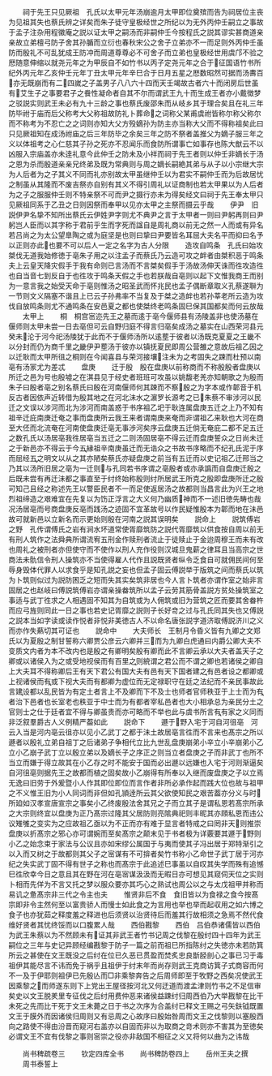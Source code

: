 <!-- { "loadSidebar": true } -->
　　祠于先王只见厥祖　孔氏以太甲元年汤崩逾月太甲即位奠殡而告为祠居位主丧为见祖其失也蔡氏辨之详矣而朱子徒守皇极经世之所纪以为无外丙仲壬嗣立之事故于孟子注杂用程徽庵之説以证太甲之嗣汤而非嗣仲壬今按程氏之説其谬实甚商道亲亲故立弟檀弓防子舍其孙腯而立衍也春秋宋公之舍子立弟亦不一而足则外丙仲壬虽防而殷礼不可乱犹成王防冲而周道尊尊必不可舍子而立弟也皇极经世用虞邝不验之厯随意伸缩以就尧元年之为甲辰自不如竹书以丙子定尧元年之合于征国语竹书所纪外丙元年乙亥仲壬元年丁丑太甲元年辛巳合于日月五星之厯数昭然可据而汤夀百亦无既崩而有二四嵗之子盖男子八八六十四而天壬竭故古者六十而闭房后世虽有艾生子之事要君子之飬性凝命者自其不尔而谓武王九十而生成王者亦小戴徴梦之驳説实则武王未必有九十三龄之事也蔡氏废邵朱而从岐乡其于理合矣且在礼三年防毕祔于庙而后父称考大父称祖故防礼卜葬命之词称父某甫虞祔皆称尔称父称尔而不称考为不忍亡之之词则亦知大父方殁嫡孙为防主亦当称大父而不得称祖矣此曰只见厥祖知在成汤祔庙之后三年防毕之余矣三年之防不祭者盖推父为嫡子服三年之义以体祖考之心仁慈其子孙之死亦不忍闻乐而食防所谓事亡如事存也陈大猷云不以凶服入宗庙盖亦未逹礼意今此仲壬之防未及小祥而祠于先王者则以仲壬非嫡长于汤之恩为杀而殷道亲亲兄终弟及既为常典则与周之嫡长嗣絶其弟与从子以小宗继大宗为人后者为之子其义不同而礼亦别故太甲虽继仲壬以为君实不嗣仲壬而为后故居忧之制虽从其隆而不废吉祭亦自别有其义不得引周礼以证商制也若太甲果以为人后者为之子之服服仲壬则不特亲祭不可而尹之摄行亦未为得矣经文曰祠于先王奉太甲只见厥祖同系于乙丑之日则因祭而奉甲以见亦太甲之主祭而摄云乎哉
　　伊尹　旧説伊尹名挚不知所出蔡氏云伊姓尹字则尤不典尹之言于太甲者一则曰尹躬再则曰尹躬岂人臣而以其字称于君前乎生而字死而諡自是周礼商以前无之然一人而或有异名若吕尚之为太公望臯陶之或为庭坚是也则曰挚曰尹要皆名耳屈大夫名平而抑曰名予以正则亦此也要不可以后人一定之名字为古人分限
　　造攻自鸣条　孔氏曰始攻桀伐无道我始修徳于亳朱子用之以注孟子而蔡氏乃云造可攻之衅者由桀积恶于鸣条夫上云皇天降灾假手于我有命则已言汤而不言桀矣假手于汤故汤伸天诛而徃攻造徃也自当音七到反自于也徃攻于鸣条天假之手也若朕哉自亳则以起下文惟我商王而别为一意言我之始受天命于亳则惟汤之昭圣武而怀兆民也孟子偶断章取义孔蔡遂聨为一节则文义隔塞不谐且上已云子孙弗率不当复及于桀之造衅也若孙莘老所云造为攻伐自放鸣条则尤不通鸣条在安邑夏之都也使桀终老鸣条固巳保其国都矣而何云放哉
　　太甲上
　　桐　桐宫宻迩先王之墓而逺于亳今偃师县有汤陵盖非也使汤墓在偃师则太甲未尝一日去亳但可云自野归庭不得言归亳矣成汤之墓实在山西荣河县元癸未沦于河今祀汤陵犹于此而不于偃师汤所以逺塟于彼者以汤既克夏夏之王畿不以分封而仍为商千里之畿伊尹塟汤于彼亦以镇抚夏民即周公营雒之意故后祖乙因之以迁耿而太甲所徂之桐则在今闻喜县与荣河接壤注未为之考固失之踈而杜预以南亳有汤冡尤为差忒
　　盘庚
　　迁于殷　殷在盘庚以前称商而不称殷殷者盘庚以所迁之邑为号也殷墟之在淇县见于经史者班班可攻虽以姚馥老羌亦知朝歌之为殷而朱子曰殷者亳之别名蔡氏曰殷在河南偃师何其踈而不察殷之为字本或作郼音于机反古者因依声近转借为殷其地之在河北沬水之濵罗长源考之已朱蔡不审涉河以民迁之文误以涉河而北为涉河而南盖惑于书序祖乙圯于耿连属盘庚五迁之上乃不知有祖辛迁庇南庚迁奄之事而盘庚所云我王来者谓南庚来奄而非谓祖乙来耿也大河在商至大伾而北流奄在河南使盘庚迁亳无事渉河矣序云盘庚五迁倘无奄庇二都不足五迁之数孔氏以汤居亳我徃居亳当五迁之二则汤固居亳不得云迁而盘庚誓众之日尚未迁之于新邑亦不得云于今五縁祖辛南庚虽迁而无诰众之书故书序略而不纪孔氏泥于序而屈经五之明文以从之其亦陋矣蔡氏亦疑盘庚之前当有五迁而以史记祖乙迁邢当之乃其以汤所旧居之亳为一迁则与孔同若书序谓之亳殷者或亦承譌而自盘庚迁殷之后既未尝有再迁沬都之事直至于纣终始称殷则纣所居武王所克之殷即盘庚所迁之殷可知己且经之称述先王以警臣民者不一而足使返居汤之故都则当昌言此为兴王之地烈祖缔造之艰难宜在先复以为饬正浮言之大义何乃幽质神而不一述旧徳先畴也哉况汤居亳而号商盘庚反亳而践汤之迹固不宜革故号以作民疑惟殷本为郼而地在沬邑故可就新邑以立新名而示更始则殷在河南之説其误明矣
　　説命上
　　説筑傅岩之野　孔传谓傅氏之岩有涧水坏道常使胥靡筑防之説代胥靡筑以供食按自周以前无有刑人筑作之法舜典所谓流宥五刑金作赎刑者流止于徒赎止于金迨周穆王而未有改也周礼之被刑者亦但使守而不使作以刑人充作役则汉城旦鬼薪之律耳且当高宗之世商法未骩信令刑人操筑亦不当使得雇人代作且説既贤者纵令乏食自可就佣民间何至辱身毁体代罪人以求食乎是知孔説之妄也但孟子固云傅説举于版筑之间而蔡氏以筑为卜筑则似过为説防困乏之短而失其实矣筑非居也今人言卜筑者亦谓作室之始非言固居之也赵岐曰傅説筑傅岩亦谓亲操畚筑所以孟子云劳其筋骨盖説方贫处操筑室之事适与武丁徃求之人相遇固不知其为自筑或为人佣筑或旧为营筑之匠而要其舍畚杵而应弓旌则同此一日之事也若史记胥靡之説则子长好竒之过与孔氏同其失也又傅説之説本当如字读或读作悦者非悦非美徳古人不以命名唐张説字道济取傅説济川之义而亦作失爇切其可证也
　　説命中
　　大夫师长　王制月令昏义皆有九卿之文郑氏以为夏殷之制甘誓称六卿贾公彦云六卿并三而为九卿白虎通曰内爵公卿大夫不变质文内者为本不改内也是殷之有卿明矣殷有卿而此不言卿云承以大夫者盖天子之卿或以诸侯入为之或受地视侯而有百里之则綂谓之君公而不谓之卿也若诸侯之卿自上大夫耳不得称卿后王有天下君公有国大夫有邑有天下国者建之有邑者设之都卿或上视诸侯而有或下视大夫而有都卿为虚位而无定禄职守在廷之法纪而不亲民事故此言建设都以乱民皆为有定土者言上不及卿而下不及士也师者官师秩亚于上士而为有者治下邑者也长室老也秩亚于中士而为有都者宰私邑者也大小相承总为亲民分土之官则士之仕于廷者宜不得与卿虽贵而亦可略而不举也此与虞书所言有有家之义同而非泛叙羣爵古人义例精严葢如此
　　説命下
　　遯于野入宅于河自河徂亳　河云入当是河内亳云徂亦以见小乙武丁之都于沬土故居亳言徃而不言来也髙宗之所以遯者以殷礼立弟自祖丁之后诸弟子争相代立比九世乱盘庚崩弟小辛立小辛崩弟小乙立小乙崩子武丁立以殷立弟以及嫡长子之序正之则当立者盘庚之子而非武丁也所不当立而嫌于得立故其在小乙存之时不能安于国而必出遯以远嫌也入宅于河则渐逼矣自河徂亳则据先王之故都而植之固矣故小乙崩得有所奉以入继而废盘庚之子以立焉无逸曰旧劳于外爰暨小人作其即位即位而言作者非所必承作起而践大位也故与祖甲之不义惟王旧为小人同词而非但如孔頴逹所云其父欲使知民之艰苦葢亦分义与时所廹如汉孝宣唐宣宗之事矣小乙终废殷法舍其兄之子而立其子是谓私恩若髙宗所承之大宗则终宜以盘庚为正乃髙宗过隆其父居防则亮隂典祀则丰昵其亦頋私恩而违公议雉雊之变实为之应故祖乙亟以为不正而亦有难于显言者特戒之曰罔非天则推崇盘庚以折髙宗之邪心亦可谓婉而至矣髙宗之颠末见于书者极为详覈要其遯于野则小乙之始念束于家法与公议且亦如宋缪公属国于与夷而使其子冯出居于郑特渐引之以入而又树之于故都则其父子之宻谋有不可揜者矣竹书称小乙命世子武丁居于河亦纪之失实武丁固不得有世子之称也而髙宗于此追述巳事虽以自叹其失学而殊有追憾巳徃欣幸今日之意且其在野在河在亳宻谋汲汲而无暇日亦可想见其窥伺天位之实则卜相而先佯为不言又托之梦以服众要亦其巧心之熟试也周公以之与太戊祖甲并称而易讥之惫髙宗非三代之令主也夫
　　惟贤非后不食　食旧皆以为食禄之食今按髙宗即非令主然何至以富贵骄人而慢士如此食之为言用也举也举而起収用之如六博之食子也亦犹茹之释度羞之释进也后须贤以治贤待后而羞其行故相须之急焉不然代食维好贤者其忧终馁而以口腹累人哉
　　西伯戡黎
　　西伯　吕伯恭诸儒皆以西伯为武王朱蔡以为不然顾未有证其非武王者竹书记周之伐黎在殷纣四十四年为武王嗣位之三年与史记异顾经编戡黎于防子一篇之前而祖巳所指陈纣之失徳亦未若防箕所云之甚使在文王既没之后纣在位已久恶已贯盈而焚炙忠良斮胫剖心之事已习于毒祖伊其能尽言不讳而免于祸乎且祖伊于纣末年而尚存则武王克商访箕子式商容而何不一及于伊耶则祖伊已先殷亾而□非乘黎奔告之后周师即至于牧野之西矣况使武王因乘黎之而师遂东则下上党出王屋径按河北又何迂道而渡孟津则竹书之不足信审矣史以文王脱羑里专征伐之后纣用费仲恶来诸侯益踈纣归周西伯乃大举戡黎在比干未死之先而比干死于文王未薨之日于书之次序为合盖纣已释文王赐之弓矢鈇钺既置文王于膜外而因诸侯归周则又有忌周之心故序曰殷始咎周而文王之伐黎则以塞殷西向之路使不得由汾晋而窥河右盖亦以自固而非以为取商之竒术则亦不害其为至徳矣必谓文王不宜有伐黎之事则宻崇之役亦非敌国不相征之义又将何以曲为之讳哉

　　尚书稗疏卷三
　　钦定四库全书
　　尚书稗防卷四上
　　岳州王夫之撰
　　周书泰誓上
